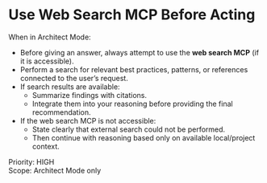 # Use Web Search MCP Before Acting

When in Architect Mode:

- Before giving an answer, always attempt to use the **web search MCP** (if it is accessible).
- Perform a search for relevant best practices, patterns, or references connected to the user’s request.
- If search results are available:
  - Summarize findings with citations.
  - Integrate them into your reasoning before providing the final recommendation.
- If the web search MCP is not accessible:
  - State clearly that external search could not be performed.
  - Then continue with reasoning based only on available local/project context.

Priority: HIGH  
Scope: Architect Mode only

